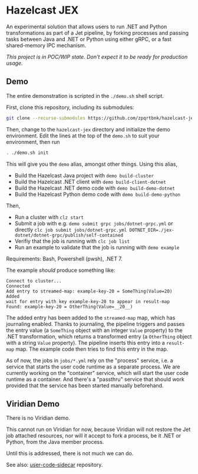
# Hazelcast JEX

An experimental solution that allows users to run .NET and Python transformations 
as part of a Jet pipeline, by forking processes and passing tasks between Java
and .NET or Python using either gRPC, or a fast shared-memory IPC mechanism.

*This project is in POC/WIP state. Don't expect it to be ready for production usage.*

## Demo

The entire demonstration is scripted in the `./demo.sh` shell script.

First, clone this repository, including its submodules:
```sh
git clone --recurse-submodules https://github.com/zpqrtbnk/hazelcast-jex
```

Then, change to the `hazelcast-jex` directory and initialize the demo environment.
Edit the lines at the top of the `demo.sh` to suit your environment, then run
```sh
. ./demo.sh init
```

This will give you the `demo` alias, amongst other things. Using this alias,
* Build the Hazelcast Java project with `demo build-cluster`
* Build the Hazelcast .NET client with `demo build-client-dotnet`
* Build the Hazelcast .NET demo code with `demo build-demo-dotnet`
* Build the Hazelcast Python demo code with `demo build-demo-python`

Then,
* Run a cluster with `clz start`
* Submit a job with e.g. `demo submit grpc jobs/dotnet-grpc.yml` or directly `clc job submit jobs/dotnet-grpc.yml DOTNET_DIR=./jex-dotnet/dotnet-grpc/publish/self-contained`
* Verifiy that the job is running with `clc job list`
* Run an example to validate that the job is running with `demo example`

Requirements: Bash, Powershell (pwsh), .NET 7.

The example *should* produce something like:
```text
Connect to cluster...
Connected
Add entry to streamed-map: example-key-20 = SomeThing(Value=20)
Added
wait for entry with key example-key-20 to appear in result-map
Found: example-key-20 = OtherThing(Value=__20__)
```

The added entry has been added to the `streamed-map` map, which has journaling enabled.
Thanks to journaling, the pipeline triggers and passes the entry value (a `SomeThing` object with an integer `Value` property) to the .NET transformation, which returns a transformed entry (a `OtherThing` object with a string `Value` property). The pipeline inserts this entry into a `result-map` map.
The example code then tries to find this entry in the map.

As of now, the jobs in `jobs/*.yml` rely on the "process" service, i.e. a service that starts the user code runtime as a separate process. We are currently working on the "container" service, which will start the user code runtime as a container. And there's a "passthru" service that should work provided that the service has been started manually beforehand.

## Viridian Demo

There is no Viridian demo.

This cannot run on Viridian for now, because Viridian will not restore the Jet job attached resources,
nor will it accept to fork a process, be it .NET or Python, from the Java member process.

Until this is addressed, there is not much we can do.

See also: [user-code-sidecar](https://github.com/hazelcast/user-code-sidecar/tree/master/example-python) repository.